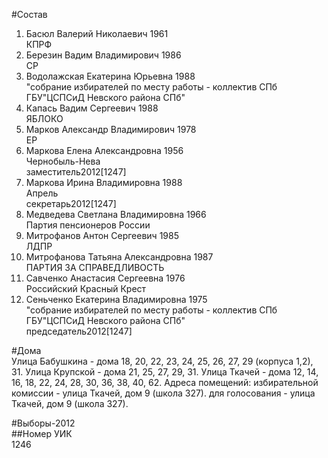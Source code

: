 #Состав  
1. Басюл Валерий Николаевич 1961  
    КПРФ  
2. Березин Вадим Владимирович 1986  
    СР  
3. Водолажская Екатерина Юрьевна 1988  
    "собрание избирателей по месту работы - коллектив СПб ГБУ"ЦСПСиД Невского района СПб"  
4. Капась Вадим Сергеевич 1988  
    ЯБЛОКО  
5. Марков Александр Владимирович 1978  
    ЕР  
6. Маркова Елена Александровна 1956  
    Чернобыль-Нева  
    заместитель2012[1247]  
7. Маркова Ирина Владимировна 1988  
    Апрель  
    секретарь2012[1247]  
8. Медведева Светлана Владимировна 1966  
    Партия пенсионеров России  
9. Митрофанов Антон Сергеевич 1985  
    ЛДПР  
10. Митрофанова Татьяна Александровна 1987  
    ПАРТИЯ ЗА СПРАВЕДЛИВОСТЬ  
11. Савченко Анастасия Сергеевна 1976  
    Российский Красный Крест  
12. Сеньченко Екатерина Владимировна 1975  
    "собрание избирателей по месту работы - коллектив СПб ГБУ"ЦСПСиД Невского района СПб"  
    председатель2012[1247]  
  
#Дома  
Улица Бабушкина - дома 18, 20, 22, 23, 24, 25, 26, 27, 29 (корпуса 1,2), 31. Улица Крупской - дома 21, 25, 27, 29, 31. Улица Ткачей - дома 12, 14, 16, 18, 22, 24, 28, 30, 36, 38, 40, 62. Адреса помещений: избирательной комиссии - улица Ткачей, дом 9 (школа 327). для голосования - улица Ткачей, дом 9 (школа 327).  
  
#Выборы-2012  
##Номер УИК  
1246  
